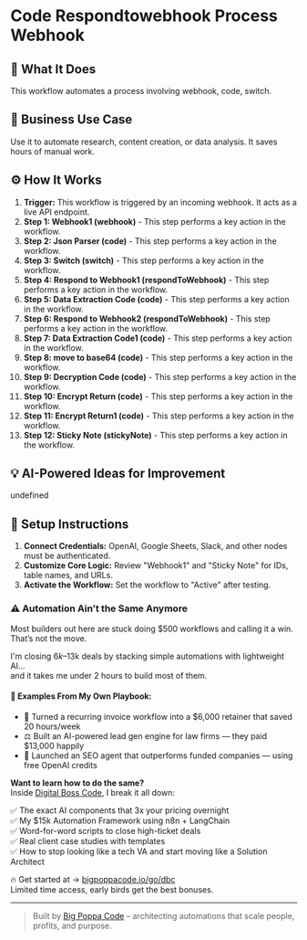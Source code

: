 # Code Respondtowebhook Process Webhook

## 🚀 What It Does
This workflow automates a process involving webhook, code, switch.

## 💼 Business Use Case
Use it to automate research, content creation, or data analysis. It saves hours of manual work.

## ⚙️ How It Works
1.  **Trigger:** This workflow is triggered by an incoming webhook. It acts as a live API endpoint.
2. **Step 1: Webhook1 (webhook)** - This step performs a key action in the workflow.
3. **Step 2: Json Parser (code)** - This step performs a key action in the workflow.
4. **Step 3: Switch (switch)** - This step performs a key action in the workflow.
5. **Step 4: Respond to Webhook1 (respondToWebhook)** - This step performs a key action in the workflow.
6. **Step 5: Data Extraction Code (code)** - This step performs a key action in the workflow.
7. **Step 6: Respond to Webhook2 (respondToWebhook)** - This step performs a key action in the workflow.
8. **Step 7: Data Extraction Code1 (code)** - This step performs a key action in the workflow.
9. **Step 8: move to base64 (code)** - This step performs a key action in the workflow.
10. **Step 9: Decryption Code (code)** - This step performs a key action in the workflow.
11. **Step 10: Encrypt Return (code)** - This step performs a key action in the workflow.
12. **Step 11: Encrypt Return1 (code)** - This step performs a key action in the workflow.
13. **Step 12: Sticky Note (stickyNote)** - This step performs a key action in the workflow.

## 💡 AI-Powered Ideas for Improvement
undefined

## 🔧 Setup Instructions
1. **Connect Credentials:** OpenAI, Google Sheets, Slack, and other nodes must be authenticated.
2. **Customize Core Logic:** Review "Webhook1" and "Sticky Note" for IDs, table names, and URLs.
3. **Activate the Workflow:** Set the workflow to "Active" after testing.

### ⚠️ Automation Ain’t the Same Anymore

Most builders out here are stuck doing $500 workflows and calling it a win.  
That’s not the move.  

I'm closing $6k–$13k deals by stacking simple automations with lightweight AI...  
and it takes me under 2 hours to build most of them.

#### 🧠 Examples From My Own Playbook:
- 🔁 Turned a recurring invoice workflow into a $6,000 retainer that saved 20 hours/week  
- ⚖️ Built an AI-powered lead gen engine for law firms — they paid $13,000 happily  
- 🚀 Launched an SEO agent that outperforms funded companies — using free OpenAI credits  

**Want to learn how to do the same?**  
Inside [Digital Boss Code](https://bigpoppacode.io/go/dbc), I break it all down:

✅ The exact AI components that 3x your pricing overnight  
✅ My $15k Automation Framework using n8n + LangChain  
✅ Word-for-word scripts to close high-ticket deals  
✅ Real client case studies with templates  
✅ How to stop looking like a tech VA and start moving like a Solution Architect  

🔥 Get started at → [bigpoppacode.io/go/dbc](https://bigpoppacode.io/go/dbc)  
Limited time access, early birds get the best bonuses.

---
> Built by [Big Poppa Code](https://bigpoppacode.io) – architecting automations that scale people, profits, and purpose.
